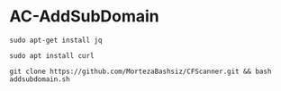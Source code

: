 # AC-AddSubDomain

 ```
 sudo apt-get install jq
 ```
 
 ```
 sudo apt install curl
 ```
 
 ```
 git clone https://github.com/MortezaBashsiz/CFScanner.git && bash addsubdomain.sh
 ```
 
